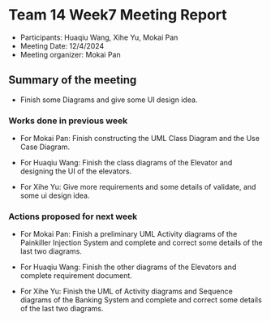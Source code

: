 # Team 14 Week7 Meeting Report

- Participants: Huaqiu Wang, Xihe Yu, Mokai Pan
- Meeting Date: 12/4/2024
- Meeting organizer: Mokai Pan

## Summary of the meeting

- Finish some Diagrams and give some UI design idea.

### Works done in previous week

- For Mokai Pan: Finish constructing the UML Class Diagram and the Use Case Diagram.

- For Huaqiu Wang: Finish the class diagrams of the Elevator and designing the UI of the elevators.

- For Xihe Yu: Give more requirements and some details of validate, and some ui design idea.

### Actions proposed for next week

- For Mokai Pan: Finish a preliminary UML Activity diagrams of the Painkiller Injection System and complete and correct some details of the last two diagrams.

- For Huaqiu Wang: Finish the other diagrams of the Elevators and complete requirement document.

- For Xihe Yu: Finish the UML of Activity diagrams and Sequence diagrams of the Banking System and complete and correct some details of the last two diagrams.

